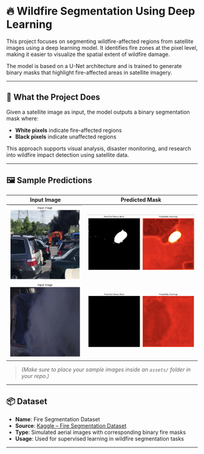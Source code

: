 # 🔥 Wildfire Segmentation Using Deep Learning

This project focuses on segmenting wildfire-affected regions from satellite images using a deep learning model. It identifies fire zones at the pixel level, making it easier to visualize the spatial extent of wildfire damage.

The model is based on a U-Net architecture and is trained to generate binary masks that highlight fire-affected areas in satellite imagery.

---

## 🧠 What the Project Does

Given a satellite image as input, the model outputs a binary segmentation mask where:

- **White pixels** indicate fire-affected regions  
- **Black pixels** indicate unaffected regions

This approach supports visual analysis, disaster monitoring, and research into wildfire impact detection using satellite data.

---

## 🖼️ Sample Predictions

| Input Image | Predicted Mask |
|-----------------|----------------|
| ![](assets/sample1_input.png) | ![](assets/sample1_output.png) |
| ![](assets/sample2_input.png) | ![](assets/sample2_output.png) |

> *(Make sure to place your sample images inside an `assets/` folder in your repo.)*

---

## 📦 Dataset

- **Name**: Fire Segmentation Dataset  
- **Source**: [Kaggle – Fire Segmentation Dataset](https://www.kaggle.com/datasets/killa92/fire-segmentation-dataset?utm_source=chatgpt.com)  
- **Type**: Simulated aerial images with corresponding binary fire masks  
- **Usage**: Used for supervised learning in wildfire segmentation tasks

---